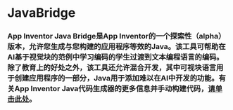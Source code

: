 # JavaBridge

### App Inventor Java Bridge是App Inventor的一个探索性（alpha）版本，允许您生成与您构建的应用程序等效的Java。该工具可帮助在AI基于视觉块的范例中学习编码的学生过渡到文本编程语言的编码。除了教育上的好处之外，该工具还允许混合开发，其中可视块语言用于创建应用程序的一部分，Java用于添加难以在AI中开发的功能。有关App Inventor Java代码生成器的更多信息并手动构建代码，[请单击此处](http://www.appinventor.org/jBridgeIntro)。